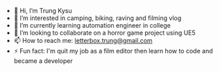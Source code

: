- 👋 Hi, I’m Trung Kysu
- 👀 I’m interested in camping, biking, raving and filming vlog
- 🌱 I’m currently learning automation engineer in college 
- 💞️ I’m looking to collaborate on a horror game project using UE5
- 📫 How to reach me: letterbox.trung@gmail.com
- ⚡ Fun fact: I'm quit my job as a film editor then learn how to code and became a developer

<!---
kysutrung/kysutrung is a ✨ special ✨ repository because its `README.md` (this file) appears on your GitHub profile.
You can click the Preview link to take a look at your changes.
--->
